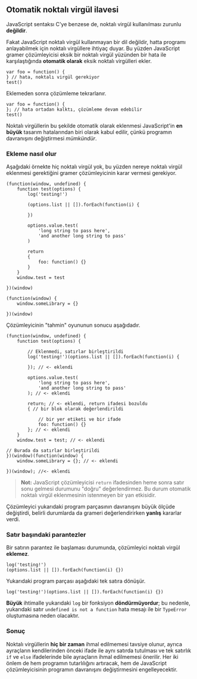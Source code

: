 ## Otomatik noktalı virgül ilavesi

JavaScript sentaksı C'ye benzese de, noktalı virgül kullanılması
zurunlu **değildir**.

Fakat JavaScript noktalı virgül kullanmayan bir dil değildir, hatta
programı anlayabilmek için noktalı virgüllere ihtiyaç duyar. Bu yüzden
JavaScript gramer çözümleyicisi eksik bir noktalı virgül yüzünden bir
hata ile karşılaştığında **otomatik olarak** eksik noktalı virgülleri
ekler.

    var foo = function() {
    } // hata, noktalı virgül gerekiyor
    test()

Eklemeden sonra çözümleme tekrarlanır.

    var foo = function() {
    }; // hata ortadan kalktı, çözümleme devam edebilir
    test()

Noktalı virgüllerin bu şekilde otomatik olarak eklenmesi JavaScript'in
**en büyük** tasarım hatalarından biri olarak kabul edilir, çünkü programın
davranışını değiştirmesi *mümkündür*.

### Ekleme nasıl olur

Aşağıdaki örnekte hiç noktalı virgül yok, bu yüzden nereye noktalı virgül
eklenmesi gerektiğini gramer çözümleyicinin karar vermesi gerekiyor.

    (function(window, undefined) {
        function test(options) {
            log('testing!')

            (options.list || []).forEach(function(i) {

            })

            options.value.test(
                'long string to pass here',
                'and another long string to pass'
            )

            return
            {
                foo: function() {}
            }
        }
        window.test = test

    })(window)

    (function(window) {
        window.someLibrary = {}

    })(window)

Çözümleyicinin "tahmin" oyununun sonucu aşağıdadır.

    (function(window, undefined) {
        function test(options) {

            // Eklenmedi, satırlar birleştirildi
            log('testing!')(options.list || []).forEach(function(i) {

            }); // <- eklendi

            options.value.test(
                'long string to pass here',
                'and another long string to pass'
            ); // <- eklendi

            return; // <- eklendi, return ifadesi bozuldu
            { // bir blok olarak değerlendirildi

                // bir yer etiketi ve bir ifade
                foo: function() {} 
            }; // <- eklendi
        }
        window.test = test; // <- eklendi

    // Burada da satırlar birleştirildi
    })(window)(function(window) {
        window.someLibrary = {}; // <- eklendi

    })(window); //<- eklendi

> **Not:** JavaScript çözümleyicisi `return` ifadesinden heme sonra satır sonu
> gelmesi durumunu "doğru" değerlendirmez. Bu durum otomatik noktalı virgül
> eklenmesinin istenmeyen bir yan etkisidir.

Çözümleyici yukarıdaki program parçasının davranışını büyük ölçüde değiştirdi,
belirli durumlarda da grameri değerlendirirken **yanlış** kararlar verdi.

### Satır başındaki parantezler

Bir satırın parantez ile başlaması durumunda, çözümleyici noktalı virgül
**eklemez**.

    log('testing!')
    (options.list || []).forEach(function(i) {})

Yukarıdaki program parçası aşağıdaki tek satıra dönüşür.

    log('testing!')(options.list || []).forEach(function(i) {})

**Büyük** ihtimalle yukarıdaki `log` bir fonksiyon **döndürmüyordur**;
bu nedenle, yukarıdaki satır `undefined is not a function` hata mesajı ile bir
`TypeError` oluştumasına neden olacaktır.

### Sonuç

Noktalı virgüllerin **hiç bir zaman** ihmal edilmemesi tavsiye olunur, ayrıca
ayraçların kendilerinden önceki ifade ile aynı satırda tutulması ve tek satırlık
`if` ve `else` ifadelerinde bile ayraçların ihmal edilmemesi önerilir. Her iki
önlem de hem programın tutarlılığını artıracak, hem de JavaScript
çözümleyicisinin programın davranışını değiştirmesini engelleyecektir.

